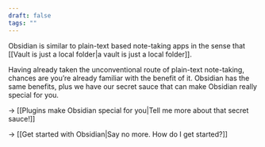 ```yaml
---
draft: false
tags: ""
---
```

Obsidian is similar to plain-text based note-taking apps in the sense that [[Vault is just a local folder|a vault is just a local folder]].

Having already taken the unconventional route of plain-text note-taking, chances are you’re already familiar with the benefit of it. Obsidian has the same benefits, plus we have our secret sauce that can make Obsidian really special for you.

→ [[Plugins make Obsidian special for you|Tell me more about that secret sauce!]]

→ [[Get started with Obsidian|Say no more. How do I get started?]]